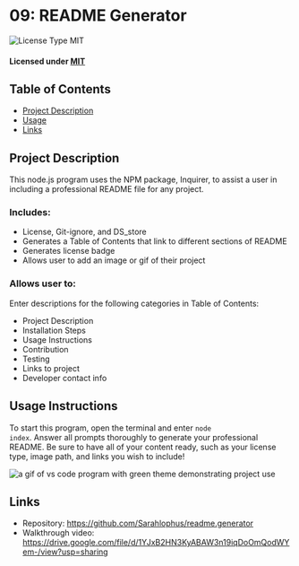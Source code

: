 # 09: README Generator

![License Type MIT](https://img.shields.io/badge/License-MIT-blueviolet.svg)

#### Licensed under [MIT](LICENSE)

## Table of Contents

- [Project Description](#project-description)
- [Usage](#usage-instructions)
- [Links](#links)

## Project Description

This node.js program uses the NPM package, Inquirer, to assist a user in including a professional README file for any project.

### Includes:

- License, Git-ignore, and DS_store
- Generates a Table of Contents that link to different sections of README
- Generates license badge
- Allows user to add an image or gif of their project

### Allows user to:

Enter descriptions for the following categories in Table of Contents:

- Project Description
- Installation Steps
- Usage Instructions
- Contribution
- Testing
- Links to project
- Developer contact info

## Usage Instructions

To start this program, open the terminal and enter <code>node index</code>. Answer all prompts thoroughly to generate your professional README. Be sure to have all of your content ready, such as your license type, image path, and links you wish to include!

![a gif of vs code program with green theme demonstrating project use](images/README-generator.gif)

## Links

- Repository: https://github.com/Sarahlophus/readme.generator
- Walkthrough video: https://drive.google.com/file/d/1YJxB2HN3KyABAW3n19iqDoOmQodWYem-/view?usp=sharing
